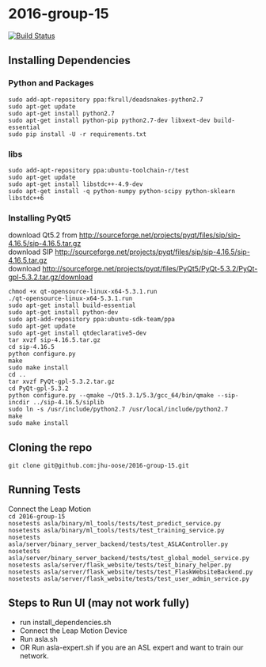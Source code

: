 # 2016-group-15
[![Build Status](https://travis-ci.com/jhu-oose/2016-group-15.svg?token=WPwURECkpN4xsLzZYqVc&branch=master)](https://travis-ci.com/jhu-oose/2016-group-15)

## Installing Dependencies
### Python and Packages
`sudo add-apt-repository ppa:fkrull/deadsnakes-python2.7`<br/>
`sudo apt-get update `<br/>
`sudo apt-get install python2.7`<br/>
`sudo apt-get install python-pip python2.7-dev libxext-dev build-essential` <br/>
`sudo pip install -U -r requirements.txt` <br/>
### libs
`sudo add-apt-repository ppa:ubuntu-toolchain-r/test` <br/>
`sudo apt-get update` <br/>
`sudo apt-get install libstdc++-4.9-dev` <br/>
`sudo apt-get install -q python-numpy python-scipy python-sklearn libstdc++6`
### Installing PyQt5
download Qt5.2 from http://sourceforge.net/projects/pyqt/files/sip/sip-4.16.5/sip-4.16.5.tar.gz <br/>
download SIP http://sourceforge.net/projects/pyqt/files/sip/sip-4.16.5/sip-4.16.5.tar.gz <br/>
download http://sourceforge.net/projects/pyqt/files/PyQt5/PyQt-5.3.2/PyQt-gpl-5.3.2.tar.gz/download <br/>

`chmod +x qt-opensource-linux-x64-5.3.1.run` <br/>
`./qt-opensource-linux-x64-5.3.1.run` <br/>
`sudo apt-get install build-essential` <br/>
`sudo apt-get install python-dev` <br/>
`sudo apt-add-repository ppa:ubuntu-sdk-team/ppa` <br/>
`sudo apt-get update` <br/>
`sudo apt-get install qtdeclarative5-dev` <br/>
`tar xvzf sip-4.16.5.tar.gz` <br/>
`cd sip-4.16.5` <br/>
`python configure.py` <br/>
`make` <br/>
`sudo make install` <br/>
`cd ..` <br/>
`tar xvzf PyQt-gpl-5.3.2.tar.gz` <br/>
`cd PyQt-gpl-5.3.2` <br/>
`python configure.py --qmake ~/Qt5.3.1/5.3/gcc_64/bin/qmake --sip-incdir ../sip-4.16.5/siplib` <br/>
`sudo ln -s /usr/include/python2.7 /usr/local/include/python2.7` <br/>
`make` <br/>
`sudo make install` <br/>

## Cloning the repo
`git clone git@github.com:jhu-oose/2016-group-15.git` <br/>

## Running Tests
Connect the Leap Motion <br/>
`cd 2016-group-15` <br/>
`nosetests asla/binary/ml_tools/tests/test_predict_service.py` <br/>
`nosetests asla/binary/ml_tools/tests/test_training_service.py` <br/>
`nosetests asla/server/binary_server_backend/tests/test_ASLAController.py` <br/>
`nosetests asla/server/binary_server_backend/tests/test_global_model_service.py` <br/>
`nosetests asla/server/flask_website/tests/test_binary_helper.py` <br/>
`nosetests asla/server/flask_website/tests/test_FlaskWebsiteBackend.py` <br/>
`nosetests asla/server/flask_website/tests/test_user_admin_service.py` <br/>
## Steps to Run UI (may not work fully)
* run install_dependencies.sh
* Connect the Leap Motion Device <br/>
* Run asla.sh
* OR Run asla-expert.sh if you are an ASL expert and want to train our network.
